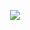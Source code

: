 <p align="center">
  <a href="https://www.aaronartprints.org/blairleighton-theaccolade.php"><img src="https://user-images.githubusercontent.com/25046261/229418869-3843d98c-1ce0-4c2a-905d-637bd0a6456d.png"></a>
</p>
